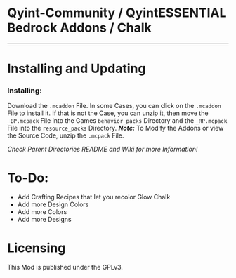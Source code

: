 # Qyint-Community / QyintESSENTIAL Bedrock Addons / Chalk
- - -

# Installing and Updating
### Installing:
Download the `.mcaddon` File.
In some Cases, you can click on the `.mcaddon` File to install it.
If that is not the Case, you can unzip it, then move the `_BP.mcpack` File into the Games `behavior_packs` Directory and the `_RP.mcpack` File into the `resource_packs` Directory.
***Note:***
To Modify the Addons or view the Source Code, unzip the `.mcpack` File.

*Check Parent Directories README and Wiki for more Information!*

# To-Do:
- Add Crafting Recipes that let you recolor Glow Chalk
- Add more Design Colors
- Add more Colors
- Add more Designs

# Licensing
This Mod is published under the GPLv3.
